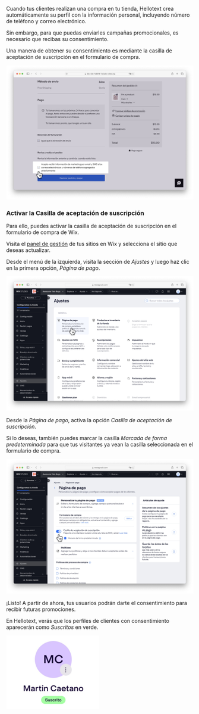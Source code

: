 Cuando tus clientes realizan una compra en tu tienda, Hellotext crea automáticamente su perfil con la información personal, incluyendo número de teléfono y correo electrónico. 

Sin embargo, para que puedas enviarles campañas promocionales, es necesario que recibas su consentimiento. 

Una manera de obtener su consentimiento es mediante la casilla de aceptación de suscripción en el formulario de compra. 

<img src="images/captures/wix/es/checkout.jpeg" alt="" width="768" />

### Activar la Casilla de aceptación de suscripción

Para ello, puedes activar la casilla de aceptación de suscripción en el formulario de compra de Wix. 

Visita el [panel de gestión](https://manage.wix.com/studio/sites) de tus sitios en Wix y selecciona el sitio que deseas actualizar.

Desde el menú de la izquierda, visita la sección de *Ajustes* y luego haz clic en la primera opción, *Página de pago*.

<img src="images/captures/wix/es/settings.jpeg" alt="" width="768" />

Desde la *Página de pago*, activa la opción *Casilla de aceptación de suscripción*. 

Si lo deseas, también puedes marcar la casilla *Marcada de forma predeterminada* para que tus visitantes ya vean la casilla seleccionada en el formulario de compra.

<img src="images/captures/wix/es/settings-checkout.jpeg" alt="" width="768" />

¡Listo! A partir de ahora, tus usuarios podrán darte el consentimiento para recibir futuras promociones. 

En Hellotext, verás que los perfiles de clientes con consentimiento aparecerán como *Suscritos* en verde.

<img src="images/captures/wix/es/profile-subscribed.jpeg" alt="" width="250" />